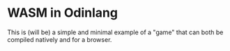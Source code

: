 # WASM in Odinlang

This is (will be) a simple and minimal example of a "game" that can both be compiled natively and for a browser.